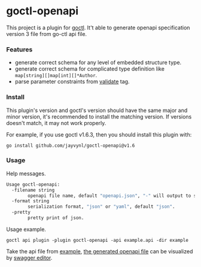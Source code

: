 goctl-openapi
===

This project is a plugin for [goctl](https://github.com/zeromicro/go-zero/tree/master/tools/goctl). It't able to generate openapi specification version 3 file from go-ctl api file.


### Features

- generate correct schema for any level of embedded structure type.
- generate correct schema for complicated type definition like `map[string][]map[int][]*Author`.
- parse parameter constraints from [validate](https://github.com/go-playground/validator) tag.


### Install

This plugin's version and goctl's version should have the same major and minor version, it's recommended to install the matching version. If versions doesn't match, it may not work properly.

For example, if you use goctl v1.6.3, then you should install this plugin with:

```shell
go install github.com/jayvynl/goctl-openapi@v1.6
```

### Usage

Help messages.

```bash
Usage goctl-openapi:
  -filename string
        openapi file name, default "openapi.json", "-" will output to stdout.
  -format string
        serialization format, "json" or "yaml", default "json".
  -pretty
        pretty print of json.
```

Usage example.

```shell
goctl api plugin -plugin goctl-openapi -api example.api -dir example
```

Take the api file from [example](https://github.com/jayvynl/goctl-openapi/blob/main/example/example.api), [the generated openapi file](https://github.com/jayvynl/goctl-openapi/blob/main/example/openapi.json) can be visualized by [swagger editor](https://editor.swagger.io/?url=https://raw.githubusercontent.com/jayvynl/goctl-openapi/main/example/openapi.json).
